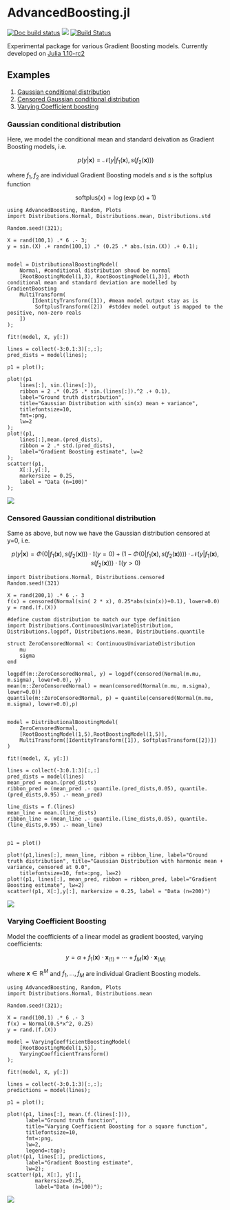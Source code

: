 # AdvancedBoosting.jl

[![Doc build status](https://github.com/SaremS/AdvancedBoosting.jl/actions/workflows/docs.yml/badge.svg?branch=main)](https://github.com/SaremS/AdvancedBoosting.jl/actions/workflows/docs.yml?query=branch%3Amain)
[![](https://img.shields.io/badge/docs-blue)](https://sarems.github.io/AdvancedBoosting.jl/)
[![Build Status](https://github.com/SaremS/AdvancedBoosting.jl/actions/workflows/CI.yml/badge.svg?branch=main)](https://github.com/SaremS/AdvancedBoosting.jl/actions/workflows/CI.yml?query=branch%3Amain)


Experimental package for various Gradient Boosting models. Currently developed on [Julia 1.10-rc2](https://github.com/JuliaLang/julia/tree/v1.10.0-rc2)

## Examples

1. [Gaussian conditional distribution](#gaussian-conditional-distribution)
2. [Censored Gaussian conditional distribution](#censored-gaussian-conditional-distribution)
3. [Varying Coefficient boosting](#varying-coefficient-boosting)

### Gaussian conditional distribution
Here, we model the conditional mean and standard deivation as Gradient Boosting models, i.e.

$$
p(y|\mathbf{x})=\mathcal{N}(y|f_1(\mathbf{x}),s(f_2(\mathbf{x})))
$$

where $f_1,f_2$ are individual Gradient Boosting models and $s$ is the softplus function

$$
\text{softplus}(x)=\log\left(\exp(x)+1\right)
$$

```
using AdvancedBoosting, Random, Plots
import Distributions.Normal, Distributions.mean, Distributions.std

Random.seed!(321);

X = rand(100,1) .* 6 .- 3;
y = sin.(X) .+ randn(100,1) .* (0.25 .* abs.(sin.(X)) .+ 0.1);


model = DistributionalBoostingModel(
    Normal, #conditional distribution shoud be normal
    [RootBoostingModel(1,3), RootBoostingModel(1,3)], #both conditional mean and standard deviation are modelled by GradientBoosting
    MultiTransform(
        [IdentityTransform([1]), #mean model output stay as is
         SoftplusTransform([2])  #stddev model output is mapped to the positive, non-zero reals
    ]) 
);

fit!(model, X, y[:])

lines = collect(-3:0.1:3)[:,:];
pred_dists = model(lines);

p1 = plot();

plot!(p1
    lines[:], sin.(lines[:]),
    ribbon = 2 .* (0.25 .* sin.(lines[:]).^2 .+ 0.1),
    label="Ground truth distribution",
    title="Gaussian Distribution with sin(x) mean + variance", 
    titlefontsize=10,
    fmt=:png,
    lw=2
);
plot!(p1, 
    lines[:],mean.(pred_dists),
    ribbon = 2 .* std.(pred_dists),
    label="Gradient Boosting estimate", lw=2
);
scatter!(p1,
    X[:],y[:],
    markersize = 0.25,
    label = "Data (n=100)"
);
```

![](assets/normdist_example.png)


### Censored Gaussian conditional distribution
Same as above, but now we have the Gaussian distribution censored at y=0, i.e.

$$
p(y|\mathbf{x})=\Phi(0|f_1(\mathbf{x}),s(f_2(\mathbf{x})))\cdot\mathbb{I}(y=0) + (1-\Phi(0|f_1(\mathbf{x}),s(f_2(\mathbf{x}))))\cdot\mathcal{N}(y|f_1(\mathbf{x}),s(f_2(\mathbf{x})))\cdot\mathbb{I}(y>0)
$$

```
import Distributions.Normal, Distributions.censored
Random.seed!(321)

X = rand(200,1) .* 6 .- 3
f(x) = censored(Normal(sin( 2 * x), 0.25*abs(sin(x))+0.1), lower=0.0)
y = rand.(f.(X))

#define custom distribution to match our type definition
import Distributions.ContinuousUnivariateDistribution, Distributions.logpdf, Distributions.mean, Distributions.quantile

struct ZeroCensoredNormal <: ContinuousUnivariateDistribution
    mu
    sigma
end

logpdf(m::ZeroCensoredNormal, y) = logpdf(censored(Normal(m.mu, m.sigma), lower=0.0), y)
mean(m::ZeroCensoredNormal) = mean(censored(Normal(m.mu, m.sigma), lower=0.0))
quantile(m::ZeroCensoredNormal, p) = quantile(censored(Normal(m.mu, m.sigma), lower=0.0),p)


model = DistributionalBoostingModel(
    ZeroCensoredNormal,
    [RootBoostingModel(1,5),RootBoostingModel(1,5)],
    MultiTransform([IdentityTransform([1]), SoftplusTransform([2])])
)

fit!(model, X, y[:])

lines = collect(-3:0.1:3)[:,:]
pred_dists = model(lines)
mean_pred = mean.(pred_dists)
ribbon_pred = (mean_pred .- quantile.(pred_dists,0.05), quantile.(pred_dists,0.95) .- mean_pred)

line_dists = f.(lines)
mean_line = mean.(line_dists)
ribbon_line = (mean_line .- quantile.(line_dists,0.05), quantile.(line_dists,0.95) .- mean_line)


p1 = plot()

plot!(p1,lines[:], mean_line, ribbon = ribbon_line, label="Ground truth distribution", title="Gaussian Distribution with harmonic mean + variance, censored at 0.0", 
    titlefontsize=10, fmt=:png, lw=2)
plot!(p1, lines[:], mean_pred, ribbon = ribbon_pred, label="Gradient Boosting estimate", lw=2)
scatter!(p1, X[:],y[:], markersize = 0.25, label = "Data (n=200)")
```
![](assets/normdist_censored_example.png)


### Varying Coefficient Boosting 
Model the coefficients of a linear model as gradient boosted, varying coefficients:

$$
y=\alpha+f_1(\mathbf{x})\cdot\mathbf{x}_{(1)}+\cdots+f_M(\mathbf{x})\cdot\mathbf{x}_{(M)}
$$

where $\mathbf{x}\in\mathbb{R}^M$ and $f_1,...,f_M$ are individual Gradient Boosting models. 

```
using AdvancedBoosting, Random, Plots
import Distributions.Normal, Distributions.mean 

Random.seed!(321);

X = rand(100,1) .* 6 .- 3
f(x) = Normal(0.5*x^2, 0.25)
y = rand.(f.(X))

model = VaryingCoefficientBoostingModel(
    [RootBoostingModel(1,5)],
    VaryingCoefficientTransform()
);

fit!(model, X, y[:])

lines = collect(-3:0.1:3)[:,:];
predictions = model(lines);

p1 = plot();

plot!(p1, lines[:], mean.(f.(lines[:])),
      label="Ground truth function",
      title="Varying Coefficient Boosting for a square function", 
      titlefontsize=10,
      fmt=:png,
      lw=2,
      legend=:top);
plot!(p1, lines[:], predictions,
      label="Gradient Boosting estimate",
      lw=2);
scatter!(p1, X[:], y[:],
         markersize=0.25,
         label="Data (n=100)");
```
![](assets/varying_coefficient_example.png)
